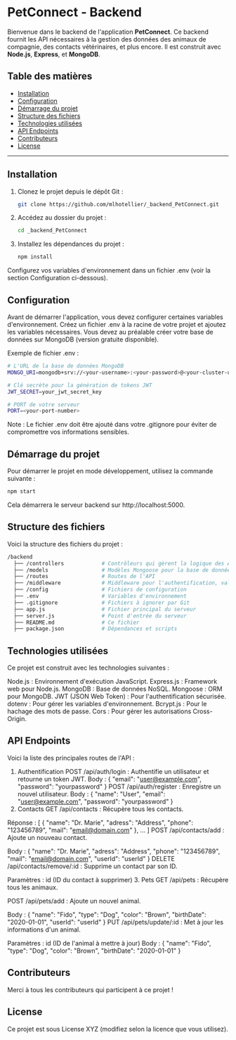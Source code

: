 # PetConnect - Backend

Bienvenue dans le backend de l'application **PetConnect**. Ce backend fournit les API nécessaires à la gestion des données des animaux de compagnie, des contacts vétérinaires, et plus encore. Il est construit avec **Node.js**, **Express**, et **MongoDB**.

## Table des matières
- [Installation](#installation)
- [Configuration](#configuration)
- [Démarrage du projet](#démarrage-du-projet)
- [Structure des fichiers](#structure-des-fichiers)
- [Technologies utilisées](#technologies-utilisées)
- [API Endpoints](#api-endpoints)
- [Contributeurs](#contributeurs)
- [License](#license)

---

## Installation

1. Clonez le projet depuis le dépôt Git :
   ```bash
   git clone https://github.com/mlhotellier/_backend_PetConnect.git
   ```
2. Accédez au dossier du projet :
    ```bash
    cd _backend_PetConnect
    ```
3. Installez les dépendances du projet :
    ```bash
    npm install
    ```

Configurez vos variables d'environnement dans un fichier .env (voir la section Configuration ci-dessous).

## Configuration
Avant de démarrer l'application, vous devez configurer certaines variables d'environnement. Créez un fichier .env à la racine de votre projet et ajoutez les variables nécessaires. Vous devez au préalable créer votre base de données sur MongoDB (version gratuite disponible).

Exemple de fichier .env :

```bash
# L'URL de la base de données MongoDB
MONGO_URI=mongodb+srv://<your-username>:<your-password>@<your-cluster-url>/<your-database-name>?retryWrites=true&w=majority&appName=<your-app-name>

# Clé secrète pour la génération de tokens JWT
JWT_SECRET=your_jwt_secret_key

# PORT de votre serveur
PORT=<your-port-number>
```


Note : Le fichier .env doit être ajouté dans votre .gitignore pour éviter de compromettre vos informations sensibles.

## Démarrage du projet
Pour démarrer le projet en mode développement, utilisez la commande suivante :

```bash
npm start
```
Cela démarrera le serveur backend sur http://localhost:5000.

## Structure des fichiers
Voici la structure des fichiers du projet :

```bash
/backend
  ├── /controllers            # Contrôleurs qui gèrent la logique des API
  ├── /models                 # Modèles Mongoose pour la base de données
  ├── /routes                 # Routes de l'API
  ├── /middleware             # Middleware pour l'authentification, validation, etc.
  ├── /config                 # Fichiers de configuration
  ├── .env                    # Variables d'environnement
  ├── .gitignore              # Fichiers à ignorer par Git
  ├── app.js                  # Fichier principal du serveur
  ├── server.js               # Point d'entrée du serveur
  ├── README.md               # Ce fichier
  ├── package.json            # Dépendances et scripts
```

## Technologies utilisées
Ce projet est construit avec les technologies suivantes :

Node.js : Environnement d'exécution JavaScript.
Express.js : Framework web pour Node.js.
MongoDB : Base de données NoSQL.
Mongoose : ORM pour MongoDB.
JWT (JSON Web Token) : Pour l'authentification sécurisée.
dotenv : Pour gérer les variables d'environnement.
Bcrypt.js : Pour le hachage des mots de passe.
Cors : Pour gérer les autorisations Cross-Origin.

## API Endpoints
Voici la liste des principales routes de l'API :

1. Authentification
POST /api/auth/login : Authentifie un utilisateur et retourne un token JWT.
Body : { "email": "user@example.com", "password": "yourpassword" }
POST /api/auth/register : Enregistre un nouvel utilisateur.
Body : { "name": "User", "email": "user@example.com", "password": "yourpassword" }
2. Contacts
GET /api/contacts : Récupère tous les contacts.

Réponse : [ { "name": "Dr. Marie", "adress": "Address", "phone": "123456789", "mail": "email@domain.com" }, ... ]
POST /api/contacts/add : Ajoute un nouveau contact.

Body : { "name": "Dr. Marie", "adress": "Address", "phone": "123456789", "mail": "email@domain.com", "userId": "userId" }
DELETE /api/contacts/remove/:id : Supprime un contact par son ID.

Paramètres : id (ID du contact à supprimer)
3. Pets
GET /api/pets : Récupère tous les animaux.

POST /api/pets/add : Ajoute un nouvel animal.

Body : { "name": "Fido", "type": "Dog", "color": "Brown", "birthDate": "2020-01-01", "userId": "userId" }
PUT /api/pets/update/:id : Met à jour les informations d'un animal.

Paramètres : id (ID de l'animal à mettre à jour)
Body : { "name": "Fido", "type": "Dog", "color": "Brown", "birthDate": "2020-01-01" }

## Contributeurs
Merci à tous les contributeurs qui participent à ce projet !

## License
Ce projet est sous License XYZ (modifiez selon la licence que vous utilisez).
